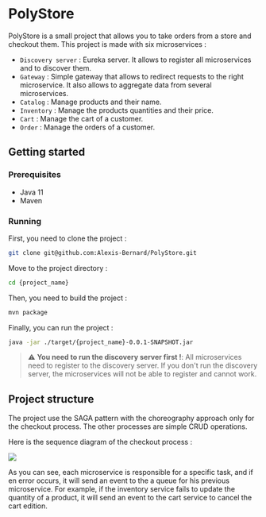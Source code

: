# PolyStore

PolyStore is a small project that allows you to take orders from a store and checkout them. This project is made with six microservices :

- `Discovery server` : Eureka server. It allows to register all microservices and to discover them.
- `Gateway` : Simple gateway that allows to redirect requests to the right microservice. It also allows to aggregate data from several microservices.
- `Catalog` : Manage products and their name.
- `Inventory` : Manage the products quantities and their price.
- `Cart` : Manage the cart of a customer.
- `Order` : Manage the orders of a customer.

## Getting started

### Prerequisites

- Java 11
- Maven

### Running

First, you need to clone the project :

```bash
git clone git@github.com:Alexis-Bernard/PolyStore.git
```

Move to the project directory :

```bash
cd {project_name}
```

Then, you need to build the project :

```bash
mvn package
```

Finally, you can run the project :

```bash
java -jar ./target/{project_name}-0.0.1-SNAPSHOT.jar
```

> :warning: **You need to run the discovery server first !**: All microservices need to register to the discovery server. If you don't run the discovery server, the microservices will not be able to register and cannot work.

## Project structure

The project use the SAGA pattern with the choreography approach only for the checkout process. The other processes are simple CRUD operations.

Here is the sequence diagram of the checkout process :

[![](https://mermaid.ink/img/pako:eNqFUk1LAzEQ_StDru2CiKccCqWKehBF60X2Mk1mt6HZpOajUkr_u8nuui2s2hxCMvPmvZfJHJiwkhhnnj4jGUG3CmuHTWkgrS26oITaognw7smNo_cY6Av348QincfRR7MjE6z7peDZyR-Bbs-CxWw26SU4vGaLPkCwINYkNjb2Cj0ig7Msh4fl8mUEBzFYyqgiwYuBu624vro5yye2wS6HRa8IDXmPNcFOISSBSF0J6gDzHSqNK6VV2IPyUFsru2xeA1lWnrTPvUxL2tOI19jwH3fRNWHuN1BZBwjOar1CsekpjTxZvnMuQawQ0dEZX-uu5TprwV-EIwMX9dmUNeQaVDJN3iGHSxbW1FDJeDpKqjDqULLSHBMUY7BveyMYDy7SlMWtTN_WDyrjFaYeTVkaog9rT3eSKvl56qZbWFOpmh2_AZ_6-UQ?type=png)](https://mermaid.live/edit#pako:eNqFUk1LAzEQ_StDru2CiKccCqWKehBF60X2Mk1mt6HZpOajUkr_u8nuui2s2hxCMvPmvZfJHJiwkhhnnj4jGUG3CmuHTWkgrS26oITaognw7smNo_cY6Av348QincfRR7MjE6z7peDZyR-Bbs-CxWw26SU4vGaLPkCwINYkNjb2Cj0ig7Msh4fl8mUEBzFYyqgiwYuBu624vro5yye2wS6HRa8IDXmPNcFOISSBSF0J6gDzHSqNK6VV2IPyUFsru2xeA1lWnrTPvUxL2tOI19jwH3fRNWHuN1BZBwjOar1CsekpjTxZvnMuQawQ0dEZX-uu5TprwV-EIwMX9dmUNeQaVDJN3iGHSxbW1FDJeDpKqjDqULLSHBMUY7BveyMYDy7SlMWtTN_WDyrjFaYeTVkaog9rT3eSKvl56qZbWFOpmh2_AZ_6-UQ)

As you can see, each microservice is responsible for a specific task, and if en error occurs, it will send an event to the a queue for his previous microservice. For example, if the inventory service fails to update the quantity of a product, it will send an event to the cart service to cancel the cart edition.
